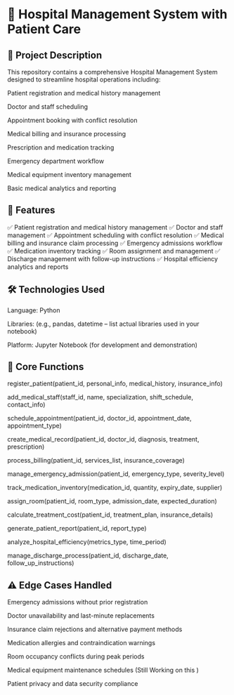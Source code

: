 # 🏥 Hospital Management System with Patient Care
## 📌 Project Description
This repository contains a comprehensive Hospital Management System designed to streamline hospital operations including:

Patient registration and medical history management

Doctor and staff scheduling

Appointment booking with conflict resolution

Medical billing and insurance processing

Prescription and medication tracking

Emergency department workflow

Medical equipment inventory management

Basic medical analytics and reporting

## 🚀 Features
✅ Patient registration and medical history management
✅ Doctor and staff management
✅ Appointment scheduling with conflict resolution
✅ Medical billing and insurance claim processing
✅ Emergency admissions workflow
✅ Medication inventory tracking
✅ Room assignment and management
✅ Discharge management with follow-up instructions
✅ Hospital efficiency analytics and reports

## 🛠️ Technologies Used
Language: Python

Libraries: (e.g., pandas, datetime – list actual libraries used in your notebook)

Platform: Jupyter Notebook (for development and demonstration)

## 📝 Core Functions
register_patient(patient_id, personal_info, medical_history, insurance_info)

add_medical_staff(staff_id, name, specialization, shift_schedule, contact_info)

schedule_appointment(patient_id, doctor_id, appointment_date, appointment_type)

create_medical_record(patient_id, doctor_id, diagnosis, treatment, prescription)

process_billing(patient_id, services_list, insurance_coverage)

manage_emergency_admission(patient_id, emergency_type, severity_level)

track_medication_inventory(medication_id, quantity, expiry_date, supplier)

assign_room(patient_id, room_type, admission_date, expected_duration)

calculate_treatment_cost(patient_id, treatment_plan, insurance_details)

generate_patient_report(patient_id, report_type)

analyze_hospital_efficiency(metrics_type, time_period)

manage_discharge_process(patient_id, discharge_date, follow_up_instructions)

## ⚠️ Edge Cases Handled
Emergency admissions without prior registration

Doctor unavailability and last-minute replacements

Insurance claim rejections and alternative payment methods

Medication allergies and contraindication warnings

Room occupancy conflicts during peak periods

Medical equipment maintenance schedules (Still Working on this )

Patient privacy and data security compliance

